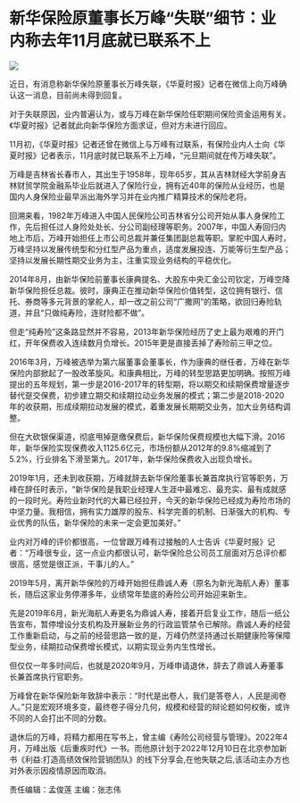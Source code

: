 # 新华保险原董事长万峰“失联”细节：业内称去年11月底就已联系不上

![](https://inews.gtimg.com/newsapp_bt/0/15613515700/1000)

近日，有消息称新华保险原董事长万峰失联，《华夏时报》记者在微信上向万峰确认这一消息，目前尚未得到回复。

对于失联原因，业内普遍认为，或与万峰在新华保险任职期间保险资金运用有关。《华夏时报》记者就此向新华保险方面求证，但对方未进行回应。

11月初，《华夏时报》记者还曾在微信上与万峰有过联系，有保险业内人士向《华夏时报》记者表示，11月底时就已联系不上万峰，“元旦期间就在传万峰失联”。

万峰是吉林省长春市人，其出生于1958年，现年65岁，其从吉林财经大学前身吉林财贸学院金融系毕业后就进入了保险行业，拥有近40年的保险从业经历，也是国内人身保险业最早派出海外学习并在业内推广精算技术的保险老将。

回溯来看，1982年万峰进入中国人民保险公司吉林省分公司开始从事人身保险工作，先后担任过人身险处处长、分公司副经理等职务。2007年，中国人寿回归内地上市后，万峰开始担任上市公司总裁并兼任集团副总裁等职。掌舵中国人寿时，万峰坚持以发展传统型和分红型产品为重点，适度发展投连、万能等衍生型产品；坚持以发展长期性期交业务为主，注重实现业务结构的平稳优化。

2014年8月，由新华保险前董事长康典提名、大股东中央汇金公司钦定，万峰空降新华保险担任总裁。彼时，康典正在推动新华保险价值转型，这位拥有银行、信托、券商等多元背景的掌舵人，却一改之前公司“广撒网”的策略，欲回归寿险轨道，并且“只做纯寿险，连财险都不做”。

但走“纯寿险”这条路显然并不容易，2013年新华保险经历了史上最为艰难的开门红，开年保费收入连续数月负增长。2015年更是直接丢掉了寿险前三甲之位。

2016年3月，万峰被选举为第六届董事会董事长，作为康典的继任者，万峰在新华保险内部掀起了一股改革旋风。和康典相比，万峰的转型思路更加明确。按照万峰提出的五年规划，第一步是2016-2017年的转型期，将以期交和续期保费增量逐步替代趸交保费，初步建立期交和续期拉动业务发展的模式；第二步是2018-2020年的收获期，形成续期拉动发展的模式，着重发展长期期交业务，加大业务结构调整。

但在大砍银保渠道，彻底甩掉趸缴保费后，新华保险保费规模也大幅下滑。2016年，新华保险实现保费收入1125.6亿元，市场份额从2012年的9.8%缩减到了5.2%，行业排名下滑至第九。2017年，新华保险保费收入出现负增长。

2019年1月，还未到收获期，万峰就辞去新华保险董事长兼首席执行官等职务，万峰在辞任时表示，“新华保险是我职业经理人生涯中最难忘、最充实、最有成就感的一段时光。寿险业新时代的大幕已经拉开，今天的新华保险已经成为寿险市场的中坚力量。我相信，拥有实力雄厚的股东、科学完善的机制、日渐强大的机构、专业优秀的队伍，新华保险的未来一定会更加美好。”

业内对万峰的评价都很高，一位曾跟万峰有过接触的人士告诉《华夏时报》记者：“万峰很专业，这一点业内都很认可，新华保险总公司员工层面对万总评价都很高，感觉是很正派，干事儿的人。”

2019年5月，离开新华保险的万峰开始担任鼎诚人寿（原名为新光海航人寿）董事长，随后这家业务停滞多年，业绩常年垫底的寿险公司开始迎来新生。

先是2019年6月，新光海航人寿更名为鼎诚人寿，接着开启复业工作，随后一纸公告宣布，暂停增设分支机构及开展新业务的行政监管禁令已解除。鼎诚人寿的经营工作重新启动，与之前的经营思路一致的是，万峰仍然坚持通过长期健康险等保障型业务，续期拉动保费增长模式，以期实现业务内生性增长。

但仅仅一年多时间后，也就是2020年9月，万峰申请退休，辞去了鼎诚人寿董事长兼首席执行官职务。

万峰曾在新华保险新年致辞中表示：“时代是出卷人，我们是答卷人，人民是阅卷人。”只是宏观环境多变，最终卷子得分几何，规模和经营的辩论题如何权衡，或许不同的人会打出不同的分数。

退休后的万峰，将精力都用在写书上，曾主编《寿险公司经营与管理》。2022年4月，万峰出版《后重疾时代》一书。而他原计划于2022年12月10日在北京参加新书《利益:打造高绩效保险营销团队》的线下分享会,在他失联之后,该活动主办方也对外表示因疫情原因而取消。

责任编辑：孟俊莲 主编：张志伟

